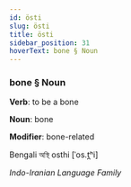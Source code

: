 ```yaml
---
id: östi
slug: östi
title: östi
sidebar_position: 31
hoverText: bone § Noun
---
```


### bone § Noun

**Verb**: to be a bone

**Noun**: bone

**Modifier**: bone-related

Bengali অস্থি osthi [ˈos.t̪ʰi]

*Indo-Iranian Language Family*